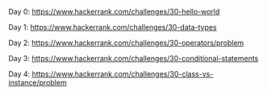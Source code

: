 Day 0: https://www.hackerrank.com/challenges/30-hello-world

Day 1: https://www.hackerrank.com/challenges/30-data-types

Day 2: https://www.hackerrank.com/challenges/30-operators/problem

Day 3: https://www.hackerrank.com/challenges/30-conditional-statements

Day 4: https://www.hackerrank.com/challenges/30-class-vs-instance/problem
